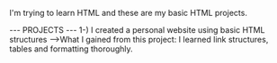 I'm trying to learn HTML and these are my basic HTML projects.

--- PROJECTS ---
1-) I created a personal website using basic HTML structures
  -->What I gained from this project: I learned link structures, tables and formatting thoroughly.
